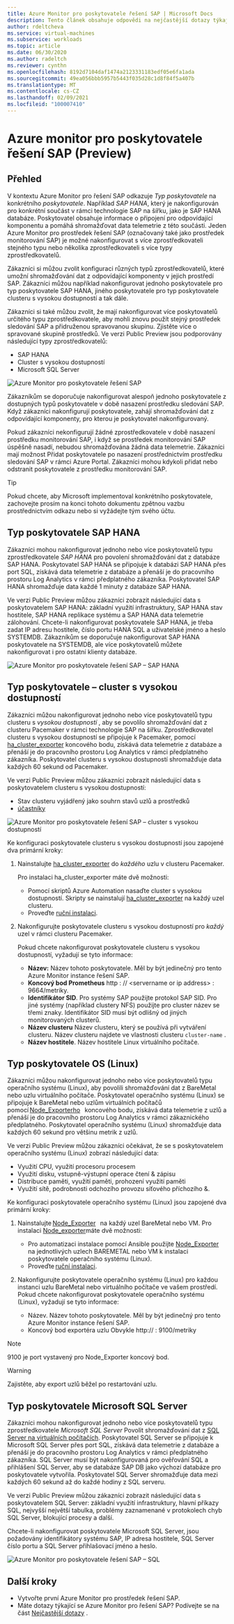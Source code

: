 ```yaml
---
title: Azure Monitor pro poskytovatele řešení SAP | Microsoft Docs
description: Tento článek obsahuje odpovědi na nejčastější dotazy týkající se služby Azure monitor pro poskytovatele řešení SAP.
author: rdeltcheva
ms.service: virtual-machines
ms.subservice: workloads
ms.topic: article
ms.date: 06/30/2020
ms.author: radeltch
ms.reviewer: cynthn
ms.openlocfilehash: 8192d7104daf1474a2123331183edf05e6fa1ada
ms.sourcegitcommit: 49ea056bbb5957b5443f035d28c1d8f84f5a407b
ms.translationtype: MT
ms.contentlocale: cs-CZ
ms.lasthandoff: 02/09/2021
ms.locfileid: "100007410"
---
```

# <a name="azure-monitor-for-sap-solutions-providers-preview"></a>Azure monitor pro poskytovatele řešení SAP (Preview)

## <a name="overview"></a>Přehled  

V kontextu Azure Monitor pro řešení SAP odkazuje *Typ poskytovatele* na konkrétního *poskytovatele*. Například *SAP HANA*, který je nakonfigurován pro konkrétní součást v rámci technologie SAP na šířku, jako je SAP HANA databáze. Poskytovatel obsahuje informace o připojení pro odpovídající komponentu a pomáhá shromažďovat data telemetrie z této součásti. Jeden Azure Monitor pro prostředek řešení SAP (označovaný také jako prostředek monitorování SAP) je možné nakonfigurovat s více zprostředkovateli stejného typu nebo několika zprostředkovateli s více typy zprostředkovatelů.
   
Zákazníci si můžou zvolit konfiguraci různých typů zprostředkovatelů, které umožní shromažďování dat z odpovídající komponenty v jejich prostředí SAP. Zákazníci můžou například nakonfigurovat jednoho poskytovatele pro typ poskytovatele SAP HANA, jiného poskytovatele pro typ poskytovatele clusteru s vysokou dostupností a tak dále.  

Zákazníci si také můžou zvolit, že mají nakonfigurovat více poskytovatelů určitého typu zprostředkovatele, aby mohli znovu použít stejný prostředek sledování SAP a přidruženou spravovanou skupinu. Zjistěte více o spravované skupině prostředků. Ve verzi Public Preview jsou podporovány následující typy zprostředkovatelů:   
- SAP HANA
- Cluster s vysokou dostupností
- Microsoft SQL Server

![Azure Monitor pro poskytovatele řešení SAP](./media/azure-monitor-sap/azure-monitor-providers.png)

Zákazníkům se doporučuje nakonfigurovat alespoň jednoho poskytovatele z dostupných typů poskytovatele v době nasazení prostředku sledování SAP. Když zákazníci nakonfigurují poskytovatele, zahájí shromažďování dat z odpovídající komponenty, pro kterou je poskytovatel nakonfigurovaný.   

Pokud zákazníci nekonfigurují žádné zprostředkovatele v době nasazení prostředku monitorování SAP, i když se prostředek monitorování SAP úspěšně nasadí, nebudou shromažďována žádná data telemetrie. Zákazníci mají možnost Přidat poskytovatele po nasazení prostřednictvím prostředku sledování SAP v rámci Azure Portal. Zákazníci mohou kdykoli přidat nebo odstranit poskytovatele z prostředku monitorování SAP.

> [!Tip]
> Pokud chcete, aby Microsoft implementoval konkrétního poskytovatele, zachovejte prosím na konci tohoto dokumentu zpětnou vazbu prostřednictvím odkazu nebo si vyžádejte tým svého účtu.  

## <a name="provider-type-sap-hana"></a>Typ poskytovatele SAP HANA

Zákazníci mohou nakonfigurovat jednoho nebo více poskytovatelů typu zprostředkovatele *SAP HANA* pro povolení shromažďování dat z databáze SAP HANA. Poskytovatel SAP HANA se připojuje k databázi SAP HANA přes port SQL, získává data telemetrie z databáze a přenáší je do pracovního prostoru Log Analytics v rámci předplatného zákazníka. Poskytovatel SAP HANA shromažďuje data každé 1 minuty z databáze SAP HANA.  

Ve verzi Public Preview můžou zákazníci zobrazit následující data s poskytovatelem SAP HANA: základní využití infrastruktury, SAP HANA stav hostitele, SAP HANA replikace systému a SAP HANA data telemetrie zálohování. Chcete-li nakonfigurovat poskytovatele SAP HANA, je třeba zadat IP adresu hostitele, číslo portu HANA SQL a uživatelské jméno a heslo SYSTEMDB. Zákazníkům se doporučuje nakonfigurovat SAP HANA poskytovatele na SYSTEMDB, ale více poskytovatelů můžete nakonfigurovat i pro ostatní klienty databáze.

![Azure Monitor pro poskytovatele řešení SAP – SAP HANA](./media/azure-monitor-sap/azure-monitor-providers-hana.png)

## <a name="provider-type-high-availability-cluster"></a>Typ poskytovatele – cluster s vysokou dostupností
Zákazníci můžou nakonfigurovat jednoho nebo více poskytovatelů typu clusteru s *vysokou dostupností* , aby se povolilo shromažďování dat z clusteru Pacemaker v rámci technologie SAP na šířku. Zprostředkovatel clusteru s vysokou dostupností se připojuje k Pacemaker, pomocí [ha_cluster_exporter](https://github.com/ClusterLabs/ha_cluster_exporter) koncového bodu, získává data telemetrie z databáze a přenáší je do pracovního prostoru Log Analytics v rámci předplatného zákazníka. Poskytovatel clusteru s vysokou dostupností shromažďuje data každých 60 sekund od Pacemaker.  

Ve verzi Public Preview můžou zákazníci zobrazit následující data s poskytovatelem clusteru s vysokou dostupností:   
 - Stav clusteru vyjádřený jako souhrn stavů uzlů a prostředků 
 - [účastníky](https://github.com/ClusterLabs/ha_cluster_exporter/blob/master/doc/metrics.md) 

![Azure Monitor pro poskytovatele řešení SAP – cluster s vysokou dostupností](./media/azure-monitor-sap/azure-monitor-providers-pacemaker-cluster.png)

Ke konfiguraci poskytovatele clusteru s vysokou dostupností jsou zapojené dva primární kroky:

1. Nainstalujte [ha_cluster_exporter](https://github.com/ClusterLabs/ha_cluster_exporter) do *každého* uzlu v clusteru Pacemaker.

   Pro instalaci ha_cluster_exporter máte dvě možnosti:
   
   - Pomocí skriptů Azure Automation nasaďte cluster s vysokou dostupností. Skripty se nainstalují [ha_cluster_exporter](https://github.com/ClusterLabs/ha_cluster_exporter) na každý uzel clusteru.  
   - Proveďte [ruční instalaci](https://github.com/ClusterLabs/ha_cluster_exporter#manual-clone--build). 

2. Nakonfigurujte poskytovatele clusteru s vysokou dostupností pro *každý* uzel v rámci clusteru Pacemaker.

   Pokud chcete nakonfigurovat poskytovatele clusteru s vysokou dostupností, vyžadují se tyto informace:
   
   - **Název:** Název tohoto poskytovatele. Měl by být jedinečný pro tento Azure Monitor instance řešení SAP.
   - **Koncový bod Prometheus** http \: // \<servername or ip address\> : 9664/metriky.
   - **Identifikátor SID**. Pro systémy SAP použijte protokol SAP SID. Pro jiné systémy (například clustery NFS) použijte pro cluster název se třemi znaky. Identifikátor SID musí být odlišný od jiných monitorovaných clusterů.   
   - **Název clusteru** Název clusteru, který se používá při vytváření clusteru. Název clusteru najdete ve vlastnosti clusteru `cluster-name` .
   - **Název hostitele**. Název hostitele Linux virtuálního počítače.  


## <a name="provider-type-os-linux"></a>Typ poskytovatele OS (Linux)
Zákazníci můžou nakonfigurovat jednoho nebo více poskytovatelů typu operačního systému (Linux), aby povolili shromažďování dat z BareMetal nebo uzlu virtuálního počítače. Poskytovatel operačního systému (Linux) se připojuje k BareMetal nebo uzlům virtuálních počítačů pomocí [Node_Exporterho](https://github.com/prometheus/node_exporter)   koncového bodu, získává data telemetrie z uzlů a přenáší je do pracovního prostoru Log Analytics v rámci zákaznického předplatného. Poskytovatel operačního systému (Linux) shromažďuje data každých 60 sekund pro většinu metrik z uzlů. 

Ve verzi Public Preview můžou zákazníci očekávat, že se s poskytovatelem operačního systému (Linux) zobrazí následující data: 
   - Využití CPU, využití procesoru procesem 
   - Využití disku, vstupně-výstupní operace čtení & zápisu 
   - Distribuce paměti, využití paměti, prohození využití paměti 
   - Využití sítě, podrobnosti odchozího provozu síťového příchozího &. 

Ke konfiguraci poskytovatele operačního systému (Linux) jsou zapojené dva primární kroky:
1. Nainstalujte [Node_Exporter](https://github.com/prometheus/node_exporter)   na každý uzel BareMetal nebo VM.
   Pro instalaci [Node_exporter](https://github.com/prometheus/node_exporter)máte dvě možnosti: 
      - Pro automatizaci instalace pomocí Ansible použijte [Node_Exporter](https://github.com/prometheus/node_exporter) na jednotlivých uzlech BAREMETAL nebo VM k instalaci poskytovatele operačního systému (Linux).  
      - Proveďte [ruční instalaci](https://prometheus.io/docs/guides/node-exporter/).

2. Nakonfigurujte poskytovatele operačního systému (Linux) pro každou instanci uzlu BareMetal nebo virtuálního počítače ve vašem prostředí. 
   Pokud chcete nakonfigurovat poskytovatele operačního systému (Linux), vyžadují se tyto informace: 
      - Název. Název tohoto poskytovatele. Měl by být jedinečný pro tento Azure Monitor instance řešení SAP. 
      - Koncový bod exportéra uzlu Obvykle http:// <servername or ip address> : 9100/metriky 

> [!NOTE]
> 9100 je port vystavený pro Node_Exporter koncový bod.

> [!Warning]
> Zajistěte, aby export uzlů běžel po restartování uzlu. 


## <a name="provider-type-microsoft-sql-server"></a>Typ poskytovatele Microsoft SQL Server

Zákazníci mohou nakonfigurovat jednoho nebo více poskytovatelů typu zprostředkovatele *Microsoft SQL Server* Povolit shromažďování dat z [SQL Server na virtuálních počítačích](https://azure.microsoft.com/services/virtual-machines/sql-server/). Poskytovatel SQL Server se připojuje k Microsoft SQL Server přes port SQL, získává data telemetrie z databáze a přenáší je do pracovního prostoru Log Analytics v rámci předplatného zákazníka. SQL Server musí být nakonfigurovaná pro ověřování SQL a přihlášení SQL Server, aby se databáze SAP DB jako výchozí databáze pro poskytovatele vytvořila. Poskytovatel SQL Server shromažďuje data mezi každých 60 sekund až do každé hodiny z SQL serveru.  

Ve verzi Public Preview můžou zákazníci zobrazit následující data s poskytovatelem SQL Server: základní využití infrastruktury, hlavní příkazy SQL, nejvyšší největší tabulka, problémy zaznamenané v protokolech chyb SQL Server, blokující procesy a další.  

Chcete-li nakonfigurovat poskytovatele Microsoft SQL Server, jsou požadovány identifikátory systému SAP, IP adresa hostitele, SQL Server číslo portu a SQL Server přihlašovací jméno a heslo.

![Azure Monitor pro poskytovatele řešení SAP – SQL](./media/azure-monitor-sap/azure-monitor-providers-sql.png)

## <a name="next-steps"></a>Další kroky

- Vytvořte první Azure Monitor pro prostředek řešení SAP.
- Máte dotazy týkající se Azure Monitor pro řešení SAP? Podívejte se na část [Nejčastější dotazy](./azure-monitor-faq.md) .
